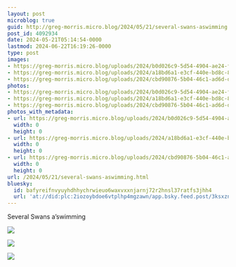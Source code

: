 ```yaml
---
layout: post
microblog: true
guid: http://greg-morris.micro.blog/2024/05/21/several-swans-aswimming.html
post_id: 4092934
date: 2024-05-21T05:14:54-0000
lastmod: 2024-06-22T16:19:26-0000
type: post
images:
- https://greg-morris.micro.blog/uploads/2024/b0d026c9-5d54-4904-ae24-f3e7bc9840a6.jpg
- https://greg-morris.micro.blog/uploads/2024/a18bd6a1-e3cf-440e-bd8c-8f9b0b8c1649.jpg
- https://greg-morris.micro.blog/uploads/2024/cbd90876-5b04-46c1-ad6d-d2cba9d4433d.jpg
photos:
- https://greg-morris.micro.blog/uploads/2024/b0d026c9-5d54-4904-ae24-f3e7bc9840a6.jpg
- https://greg-morris.micro.blog/uploads/2024/a18bd6a1-e3cf-440e-bd8c-8f9b0b8c1649.jpg
- https://greg-morris.micro.blog/uploads/2024/cbd90876-5b04-46c1-ad6d-d2cba9d4433d.jpg
photos_with_metadata:
- url: https://greg-morris.micro.blog/uploads/2024/b0d026c9-5d54-4904-ae24-f3e7bc9840a6.jpg
  width: 0
  height: 0
- url: https://greg-morris.micro.blog/uploads/2024/a18bd6a1-e3cf-440e-bd8c-8f9b0b8c1649.jpg
  width: 0
  height: 0
- url: https://greg-morris.micro.blog/uploads/2024/cbd90876-5b04-46c1-ad6d-d2cba9d4433d.jpg
  width: 0
  height: 0
url: /2024/05/21/several-swans-aswimming.html
bluesky:
  id: bafyreifnvyuyhdhhychrwieuo6waxvxxnjarnj72r2hnsl37ratfs3jhh4
  url: 'at://did:plc:2iozoybdoe6vtplhp4mgzawn/app.bsky.feed.post/3ksxzne4mfv2a'
---
```

Several Swans a’swimming

![](https://greg-morris.micro.blog/uploads/2024/b0d026c9-5d54-4904-ae24-f3e7bc9840a6.jpg)

![](https://greg-morris.micro.blog/uploads/2024/a18bd6a1-e3cf-440e-bd8c-8f9b0b8c1649.jpg)

![](https://greg-morris.micro.blog/uploads/2024/cbd90876-5b04-46c1-ad6d-d2cba9d4433d.jpg)


